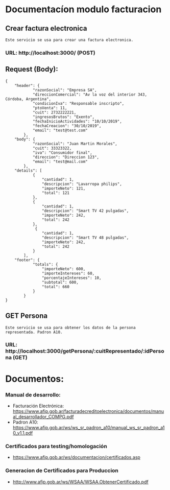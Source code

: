 # Documentacíon modulo facturacion

## Crear factura electronica ##
```
Este servicio se usa para crear una factura electronica.
```
### URL: http://localhost:3000/ (POST)
## Request (Body):
```
{
	"header": {
            "razonSocial": "Empresa SA",
            "direccionComercial": "Av la voz del interior 343, Córdoba, Argentina",
            "condicionIva": "Responsable inscripto",
            "ptoVenta": 11,
            "cuit": 2732222221,
            "ingresosBrutos": "Exento",
            "fechaInicioActividades": "10/10/2019",
            "fechaCreacion": "30/10/2019",
            "email": "test@test.com"
        },
    "body": {
            "razonSocial": "Juan Martin Morales",
            "cuit": 33323322,
            "iva": "Consumidor final",
            "direccion": "Direccion 123",
            "email": "test@mail.com"
		},
    "details": [
            {
                "cantidad": 1,
                "descripcion": "Lavarropa philips",
                "importeNeto": 121,
                "total": 121
            },
            {
                "cantidad": 1,
                "descripcion": "Smart TV 42 pulgadas",
                "importeNeto": 242,
                "total": 242
            },
             {
                "cantidad": 1,
                "descripcion": "Smart TV 48 pulgadas",
                "importeNeto": 242,
                "total": 242
            }
        ],
    "footer": {
            "totals": {
                "importeNeto": 600,
                "importeIntereses": 60,
                "porcentajeIntereses": 10,
                "subtotal": 600,
                "total": 660
            }
        }
}
```

## GET Persona ##
```
Este servicio se usa para obtener los datos de la persona representada. Padron A10.
```
 ### URL: http://localhost:3000/getPersona/:cuitRepresentado/:idPersona (GET) ###

# Documentos:

### **Manual de desarrollo**: 
* Facturación Electrónica: https://www.afip.gob.ar/facturadecreditoelectronica/documentos/manual_desarrollador_COMPG.pdf
* Padron A10: https://www.afip.gob.ar/ws/ws_sr_padron_a10/manual_ws_sr_padron_a10_v1.1.pdf

### **Certificados para testing/homologación**
* https://www.afip.gob.ar/ws/documentacion/certificados.asp

### **Generacion de Certificados para Produccion**
* http://www.afip.gob.ar/ws/WSAA/WSAA.ObtenerCertificado.pdf